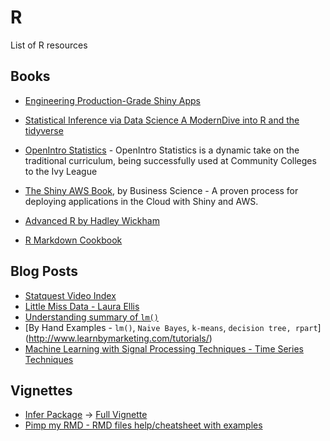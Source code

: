 # R

List of R resources

## Books

* [Engineering Production-Grade Shiny Apps](https://thinkr-open.github.io/building-shiny-apps-workflow/index.html)

* [Statistical Inference via Data Science A ModernDive into R and the tidyverse](https://moderndive.com/index.html)

* [OpenIntro Statistics](https://www.openintro.org/book/os/) - 
OpenIntro Statistics is a dynamic take on the traditional curriculum, being successfully used at Community Colleges to the Ivy League

* [The Shiny AWS Book](https://business-science.github.io/shiny-production-with-aws-book/), by Business Science - A proven process for deploying applications in the Cloud with Shiny and AWS.

* [Advanced R by Hadley Wickham](https://adv-r.hadley.nz/index.html)

* [R Markdown Cookbook](https://bookdown.org/yihui/rmarkdown-cookbook/)

## Blog Posts

* [Statquest Video Index](https://statquest.org/video-index/)
* [Little Miss Data - Laura Ellis](https://www.littlemissdata.com/)
* [Understanding summary of `lm()`](http://www.learnbymarketing.com/tutorials/explaining-the-lm-summary-in-r/)
* [By Hand Examples - `lm()`, `Naive Bayes`, `k-means`, `decision tree, rpart`] (http://www.learnbymarketing.com/tutorials/)
* [Machine Learning with Signal Processing Techniques - Time Series Techniques](http://ataspinar.com/2018/04/04/machine-learning-with-signal-processing-techniques/)

## Vignettes

* [Infer Package](https://cran.r-project.org/web/packages/infer/index.html) -> [Full Vignette](https://cran.r-project.org/web/packages/infer/vignettes/observed_stat_examples.html)
* [Pimp my RMD - RMD files help/cheatsheet with examples](https://holtzy.github.io/Pimp-my-rmd/)